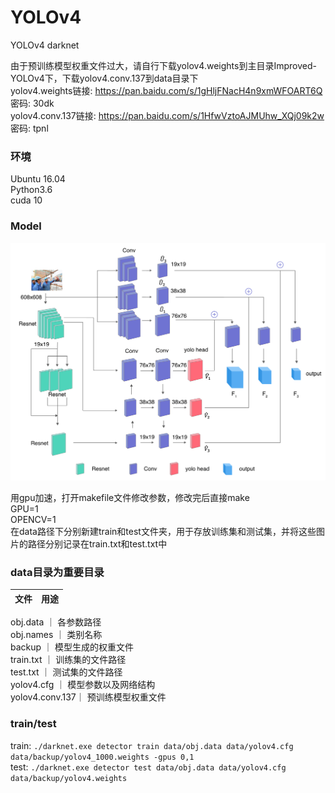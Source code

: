 # YOLOv4
YOLOv4 darknet

由于预训练模型权重文件过大，请自行下载yolov4.weights到主目录Improved-YOLOv4下，下载yolov4.conv.137到data目录下  
yolov4.weights链接: https://pan.baidu.com/s/1gHljFNacH4n9xmWFOART6Q  密码: 30dk  
yolov4.conv.137链接: https://pan.baidu.com/s/1HfwVztoAJMUhw_XQj09k2w  密码: tpnl  

### 环境  
Ubuntu 16.04  
Python3.6  
cuda 10  

### Model
![](https://github.com/gqq1210/Improved-YOLOv4/blob/91ee3441a30fefddbaa089993c35d49320e79ed9/screenshots/model.png)
  
用gpu加速，打开makefile文件修改参数，修改完后直接make  
GPU=1  
OPENCV=1  
在data路径下分别新建train和test文件夹，用于存放训练集和测试集，并将这些图片的路径分别记录在train.txt和test.txt中  

### data目录为重要目录  
文件            | 用途
------         | ------
obj.data       ｜ 各参数路径  
obj.names      ｜ 类别名称  
backup         ｜ 模型生成的权重文件  
train.txt      ｜ 训练集的文件路径  
test.txt       ｜ 测试集的文件路径  
yolov4.cfg     ｜ 模型参数以及网络结构  
yolov4.conv.137｜ 预训练模型权重文件  


### train/test
train: ``./darknet.exe detector train data/obj.data data/yolov4.cfg data/backup/yolov4_1000.weights -gpus 0,1``  
test: ``./darknet.exe detector test data/obj.data data/yolov4.cfg data/backup/yolov4.weights``
